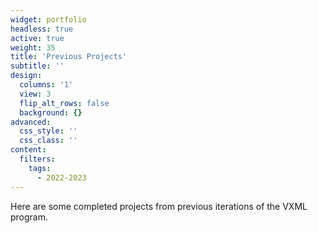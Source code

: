 ```yaml
---
widget: portfolio
headless: true
active: true
weight: 35
title: 'Previous Projects'
subtitle: ''
design:
  columns: '1'
  view: 3
  flip_alt_rows: false
  background: {}
advanced:
  css_style: ''
  css_class: ''
content:
  filters:
    tags:
      - 2022-2023
---
```

Here are some completed projects from previous iterations of the VXML program.
